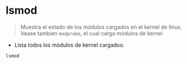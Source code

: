 # lsmod

> Muestra el estado de los módulos cargados en el kernel de linux.
> Vease tambien `modprobe`, el cual carga módulos de kernel

- Lista todos los módulos de kernel cargados:

`lsmod`
